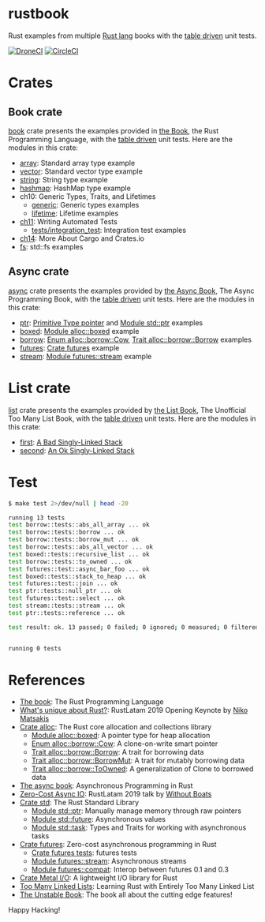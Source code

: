 # rustbook

Rust examples from multiple [Rust lang] books with the [table driven]
unit tests.

[![DroneCI]](https://cloud.drone.io/keithnoguchi/rustbook)
[![CircleCI]](https://circleci.com/gh/keithnoguchi/workflows/rustbook)

[Rust lang]: https://www.rust-lang.org
[table driven]: https://dave.cheney.net/2019/05/07/prefer-table-driven-tests
[DroneCI]: https://cloud.drone.io/api/badges/keithnoguchi/rustbook/status.svg
[CircleCI]: https://circleci.com/gh/keithnoguchi/rustbook.svg?style=svg

# Crates

## Book crate

[book] crate presents the examples provided in [the Book], the Rust Programming
Language, with the [table driven] unit tests.  Here are the modules in this
crate:

- [array]: Standard array type example
- [vector]: Standard vector type example
- [string]: String type example
- [hashmap]: HashMap type example
- ch10: Generic Types, Traits, and Lifetimes
  - [generic]: Generic types examples
  - [lifetime]: Lifetime examples
- [ch11]: Writing Automated Tests
  - [tests/integration_test]: Integration test examples
- [ch14]: More About Cargo and Crates.io
- [fs]: std::fs examples

[the book]: https://doc.rust-lang.org/stable/book/
[book]: book/Cargo.toml
[array]: book/src/array.rs
[vector]: book/src/vector.rs
[string]: book/src/string.rs
[hashmap]: book/src/hashmap.rs
[generic]: book/src/ch10/generic.rs
[lifetime]: book/src/ch10/lifetime.rs
[ch11]: book/src/ch11.rs
[ch14]: book/src/ch14.rs
[tests/integration_test]: book/tests/integration_test.rs
[fs]: book/src/fs.rs

## Async crate

[async] crate presents the examples provided by [the Async Book], The Async
Programming Book, with the [table driven] unit tests.  Here are the modules
in this crate:

- [ptr]: [Primitive Type pointer] and [Module std::ptr] examples
- [boxed]: [Module alloc::boxed] example
- [borrow]: [Enum alloc::borrow::Cow], [Trait alloc::borrow::Borrow] examples
- [futures]: [Crate futures] example
- [stream]: [Module futures::stream] example

[the async book]: https://rust-lang.github.io/async-book/
[async]: async/Cargo.toml
[ptr]: async/src/ptr.rs
[boxed]: async/src/boxed.rs
[borrow]: async/src/borrow.rs
[futures]: async/src/futures.rs
[stream]: async/src/stream.rs

# List crate

[list] crate presents the examples provided by [the List Book], The Unofficial
Too Many List Book, with the [table driven] unit tests.  Here are the modules
in this crate:

- [first]: [A Bad Singly-Linked Stack]
- [second]: [An Ok Singly-Linked Stack]

[list]: list/Cargo.toml
[first]: list/src/first.rs
[second]: list/src/second.rs
[the list book]: http://rust-unofficial.github.io/too-many-lists/
[A Bad Singly-Linked Stack]: http://rust-unofficial.github.io/too-many-lists/first.html
[An Ok Singly-Linked Stack]: http://rust-unofficial.github.io/too-many-lists/second.html

# Test

```sh
$ make test 2>/dev/null | head -20

running 13 tests
test borrow::tests::abs_all_array ... ok
test borrow::tests::borrow ... ok
test borrow::tests::borrow_mut ... ok
test borrow::tests::abs_all_vector ... ok
test boxed::tests::recursive_list ... ok
test borrow::tests::to_owned ... ok
test futures::test::async_bar_foo ... ok
test boxed::tests::stack_to_heap ... ok
test futures::test::join ... ok
test ptr::tests::null_ptr ... ok
test futures::test::select ... ok
test stream::tests::stream ... ok
test ptr::tests::reference ... ok

test result: ok. 13 passed; 0 failed; 0 ignored; 0 measured; 0 filtered out


running 0 tests
```

# References

- [The book]: The Rust Programming Language
- [What's unique about Rust?]: RustLatam 2019 Opening Keynote by [Niko Matsakis]
- [Crate alloc]: The Rust core allocation and collections library
  - [Module alloc::boxed]: A pointer type for heap allocation
  - [Enum alloc::borrow::Cow]: A clone-on-write smart pointer
  - [Trait alloc::borrow::Borrow]: A trait for borrowing data
  - [Trait alloc::borrow::BorrowMut]: A trait for mutably borrowing data
  - [Trait alloc::borrow::ToOwned]: A generalization of Clone to borrowed data
- [The async book]: Asynchronous Programming in Rust
- [Zero-Cost Async IO]: RustLatam 2019 talk by [Without Boats]
- [Crate std]: The Rust Standard Library
  - [Module std::ptr]: Manually manage memory through raw pointers
  - [Module std::future]: Asynchronous values
  - [Module std::task]: Types and Traits for working with asynchronous tasks
- [Crate futures]: Zero-cost asynchronous programming in Rust
  - [Crate futures tests]: futures tests
  - [Module futures::stream]: Asynchronous streams
  - [Module futures::compat]: Interop between futures 0.1 and 0.3
- [Crate Metal I/O]: A lightweight I/O library for Rust
- [Too Many Linked Lists]: Learning Rust with Entirely Too Many Linked List
- [The Unstable Book]: The book all about the cutting edge features!

[What's unique about Rust?]: https://www.youtube.com/watch?v=jQOZX0xkrWA
[Crate alloc]: https://doc.rust-lang.org/alloc/index.html
[Module alloc::boxed]: https://doc.rust-lang.org/alloc/boxed/index.html
[Enum alloc::borrow::Cow]: https://doc.rust-lang.org/alloc/borrow/enum.Cow.html
[Trait alloc::borrow::Borrow]: https://doc.rust-lang.org/alloc/borrow/trait.Borrow.html
[Trait alloc::borrow::BorrowMut]: https://doc.rust-lang.org/alloc/borrow/trait.BorrowMut.html
[Trait alloc::borrow::ToOwned]: https://doc.rust-lang.org/alloc/borrow/trait.ToOwned.html
[Primitive Type pointer]: https://doc.rust-lang.org/std/primitive.pointer.html
[Module std::ptr]: https://doc.rust-lang.org/std/ptr/index.html
[Too Many Linked Lists]: http://rust-unofficial.github.io/too-many-lists/
[Build a Timer]:  https://rust-lang.github.io/async-book/02_execution/03_wakeups.html#applied-build-a-timer
[Build an Executor]: https://rust-lang.github.io/async-book/02_execution/04_executor.html
[Zero-Cost Async IO]: https://www.youtube.com/watch?v=skos4B5x7qE
[Crate std]: https://doc.rust-lang.org/std/index.html
[Module std::future]: https://doc.rust-lang.org/std/future/index.html
[Module std::task]: https://doc.rust-lang.org/std/task/index.html
[Crate futures]: https://rust-lang-nursery.github.io/futures-api-docs/0.3.0-alpha.19/futures/index.html
[Crate futures tests]: https://github.com/rust-lang-nursery/futures-rs/tree/master/futures/tests
[Module futures::stream]: https://rust-lang-nursery.github.io/futures-api-docs/0.3.0-alpha.19/futures/stream/index.html
[Module futures::compat]: https://rust-lang-nursery.github.io/futures-api-docs/0.3.0-alpha.19/futures/compat/index.html
[Niko Matsakis]: https://twitter.com/nikomatsakis
[Without Boats]: https://github.com/withoutboats
[Crate Metal I/O]: https://github.com/tokio-rs/mio
[Crate crossbeam]: https://docs.rs/crossbeam/0.7.3/crossbeam/
[Crate parking_lot]: https://docs.rs/parking_lot/0.1.0/parking_lot/
[Crate diesel]: https://diesel.rs/guides/getting-started/
[the unstable book]: https://doc.rust-lang.org/nightly/unstable-book/

Happy Hacking!
